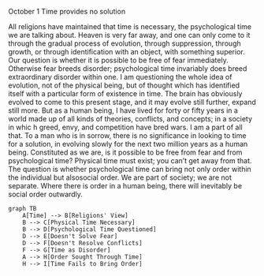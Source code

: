 October 1
Time provides no solution

All religions have maintained that time is necessary, the psychological time we are talking about. Heaven is very far away, and one can only come to it through the gradual process of evolution, through suppression, through growth, or through identification with an object, with something superior. Our question is whether it is possible to be free of fear immediately. Otherwise fear breeds disorder; psychological time invariably does breed extraordinary disorder within one.
I am questioning the whole idea of evolution, not of the physical being, but of thought which has identified itself with a particular form of existence in time. The brain has obviously evolved to come to this present stage, and it may evolve still further, expand still more. But as a human being, I have lived for forty or fifty years in a world made up of all kinds of theories, conflicts, and concepts; in a society in whic h greed, envy, and competition have bred wars. I am a part of all that. To a man who is in sorrow, there is no significance in looking to time for a solution, in evolving slowly for the next two million years as a human being. Constituted as we are, is it possible to be free from fear and from psychological time? Physical time must exist; you can’t get away from that. The question is whether psychological time can bring not only order within the individual but alsosocial order. We are part of society; we are not separate. Where there is order in a human being, there will inevitably be social order outwardly.

```mermaid
graph TB
    A[Time] --> B[Religions' View]
    B --> C[Physical Time Necessary]
    B --> D[Psychological Time Questioned]
    D --> E[Doesn't Solve Fear]
    D --> F[Doesn't Resolve Conflicts]
    F --> G[Time as Disorder]
    A --> H[Order Sought Through Time]
    H --> I[Time Fails to Bring Order]
```

